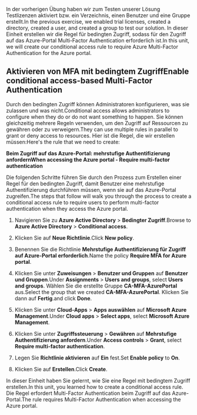 <span data-ttu-id="86091-101">In der vorherigen Übung haben wir zum Testen unserer Lösung Testlizenzen aktiviert bzw. ein Verzeichnis, einen Benutzer und eine Gruppe erstellt.</span><span class="sxs-lookup"><span data-stu-id="86091-101">In the previous exercise, we enabled trial licenses, created a directory, created a user, and created a group to test our solution.</span></span> <span data-ttu-id="86091-102">In dieser Einheit erstellen wir die Regel für bedingten Zugriff, sodass für den Zugriff auf das Azure-Portal Multi-Factor Authentication erforderlich ist.</span><span class="sxs-lookup"><span data-stu-id="86091-102">In this unit, we will create our conditional access rule to require Azure Multi-Factor Authentication for the Azure portal.</span></span>

## <a name="enable-conditional-access-based-multi-factor-authentication"></a><span data-ttu-id="86091-103">Aktivieren von MFA mit bedingtem Zugriff</span><span class="sxs-lookup"><span data-stu-id="86091-103">Enable conditional access-based Multi-Factor Authentication</span></span>

<span data-ttu-id="86091-104">Durch den bedingten Zugriff können Administratoren konfigurieren, was sie zulassen und was nicht.</span><span class="sxs-lookup"><span data-stu-id="86091-104">Conditional access allows administrators to configure when they do or do not want something to happen.</span></span> <span data-ttu-id="86091-105">Sie können gleichzeitig mehrere Regeln verwenden, um den Zugriff auf Ressourcen zu gewähren oder zu verweigern.</span><span class="sxs-lookup"><span data-stu-id="86091-105">They can use multiple rules in parallel to grant or deny access to resources.</span></span> <span data-ttu-id="86091-106">Hier ist die Regel, die wir erstellen müssen:</span><span class="sxs-lookup"><span data-stu-id="86091-106">Here's the rule that we need to create:</span></span>

<span data-ttu-id="86091-107">**Beim Zugriff auf das Azure-Portal: mehrstufige Authentifizierung anfordern**</span><span class="sxs-lookup"><span data-stu-id="86091-107">**When accessing the Azure portal - Require multi-factor authentication**</span></span>

<span data-ttu-id="86091-108">Die folgenden Schritte führen Sie durch den Prozess zum Erstellen einer Regel für den bedingten Zugriff, damit Benutzer eine mehrstufige Authentifizierung durchführen müssen, wenn sie auf das Azure-Portal zugreifen.</span><span class="sxs-lookup"><span data-stu-id="86091-108">The steps that follow will walk you through the process to create a conditional access rule to require users to perform multi-factor authentication when they access the Azure portal.</span></span>

1. <span data-ttu-id="86091-109">Navigieren Sie zu **Azure Active Directory** > **Bedingter Zugriff**.</span><span class="sxs-lookup"><span data-stu-id="86091-109">Browse to **Azure Active Directory** > **Conditional access**.</span></span>

1. <span data-ttu-id="86091-110">Klicken Sie auf **Neue Richtlinie**.</span><span class="sxs-lookup"><span data-stu-id="86091-110">Click **New policy**.</span></span>

1. <span data-ttu-id="86091-111">Benennen Sie die Richtlinie **Mehrstufige Authentifizierung für Zugriff auf Azure-Portal erforderlich**.</span><span class="sxs-lookup"><span data-stu-id="86091-111">Name the policy **Require MFA for Azure portal**.</span></span>

1. <span data-ttu-id="86091-112">Klicken Sie unter **Zuweisungen** > **Benutzer und Gruppen** auf **Benutzer und Gruppen**.</span><span class="sxs-lookup"><span data-stu-id="86091-112">Under **Assignments** > **Users and groups**, select **Users and groups**.</span></span> <span data-ttu-id="86091-113">Wählen Sie die erstellte Gruppe **CA-MFA-AzurePortal** aus.</span><span class="sxs-lookup"><span data-stu-id="86091-113">Select the group that we created **CA-MFA-AzurePortal**.</span></span> <span data-ttu-id="86091-114">Klicken Sie dann auf **Fertig**.</span><span class="sxs-lookup"><span data-stu-id="86091-114">and click **Done**.</span></span>

1. <span data-ttu-id="86091-115">Klicken Sie unter **Cloud-Apps** > **Apps auswählen** auf **Microsoft Azure Management**.</span><span class="sxs-lookup"><span data-stu-id="86091-115">Under **Cloud apps** > **Select apps**, select **Microsoft Azure Management**.</span></span>

1. <span data-ttu-id="86091-116">Klicken Sie unter **Zugriffssteuerung** > **Gewähren** auf **Mehrstufige Authentifizierung anfordern**.</span><span class="sxs-lookup"><span data-stu-id="86091-116">Under **Access controls** > **Grant**, select **Require multi-factor authentication**.</span></span>

1. <span data-ttu-id="86091-117">Legen Sie **Richtlinie aktivieren** auf **Ein** fest.</span><span class="sxs-lookup"><span data-stu-id="86091-117">Set **Enable policy** to **On**.</span></span>

1. <span data-ttu-id="86091-118">Klicken Sie auf **Erstellen**.</span><span class="sxs-lookup"><span data-stu-id="86091-118">Click **Create**.</span></span>

<span data-ttu-id="86091-119">In dieser Einheit haben Sie gelernt, wie Sie eine Regel mit bedingtem Zugriff erstellen.</span><span class="sxs-lookup"><span data-stu-id="86091-119">In this unit, you learned how to create a conditional access rule.</span></span> <span data-ttu-id="86091-120">Die Regel erfordert Multi-Factor Authentication beim Zugriff auf das Azure-Portal.</span><span class="sxs-lookup"><span data-stu-id="86091-120">The rule requires Multi-Factor Authentication when accessing the Azure portal.</span></span>
